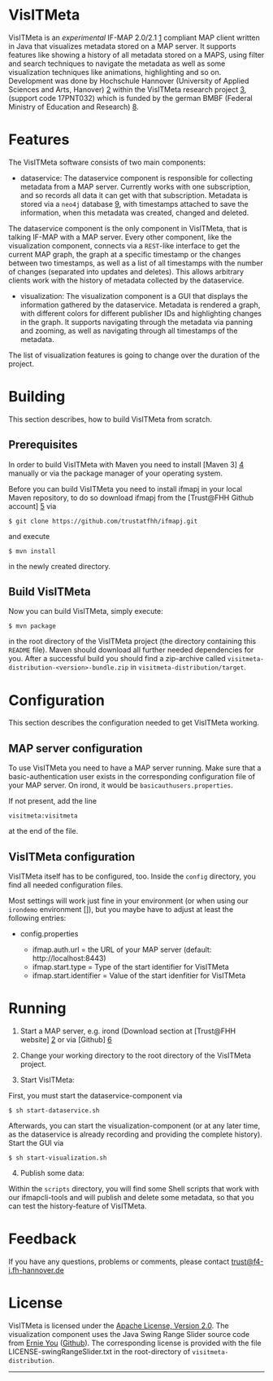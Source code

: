 VisITMeta
=========
VisITMeta is an *experimental* IF-MAP 2.0/2.1 [1] compliant MAP client written in Java
that visualizes metadata stored on a MAP server.
It supports features like showing a history of all metadata stored on a MAPS, using
filter and search techniques to navigate the metadata as well as some visualization
techniques like animations, highlighting and so on.
Development was done by Hochschule Hannover (University of Applied Sciences and Arts, 
Hanover) [2] within the VisITMeta research project [3], (support code 17PNT032) which is 
funded by the german BMBF (Federal Ministry of Education and Research) [8].

Features
========
The VisITMeta software consists of two main components:

* dataservice:
The dataservice component is responsible for collecting metadata from a MAP server.
Currently works with one subscription, and so records all data it can get with that
subscription.
Metadata is stored via a `neo4j` database [9], with timestamps attached to save the
information, when this metadata was created, changed and deleted.

The dataservice component is the only component in VisITMeta, that is talking IF-MAP
with a MAP server.
Every other component, like the visualization component, connects via a `REST`-like
interface to get the current MAP graph, the graph at a specific timestamp or the
changes between two timestamps, as well as a list of all timestamps with the number
of changes (separated into updates and deletes).
This allows arbitrary clients work with the history of metadata collected by the dataservice.

* visualization:
The visualization component is a GUI that displays the information gathered by the
dataservice.
Metadata is rendered a graph, with different colors for different publisher IDs and
highlighting changes in the graph.
It supports navigating through the metadata via panning and zooming, as well as
navigating through all timestamps of the metadata.

The list of visualization features is going to change over the duration of the project.

Building
========
This section describes, how to build VisITMeta from scratch.

Prerequisites
-------------
In order to build VisITMeta with Maven you need to install
[Maven 3] [4] manually or via the package manager of your
operating system.

Before you can build VisITMeta you need to install ifmapj
in your local Maven repository, to do so download ifmapj 
from the [Trust@FHH Github account] [5] via

	$ git clone https://github.com/trustatfhh/ifmapj.git

and execute

    $ mvn install

in the newly created directory.

Build VisITMeta
---------------
Now you can build VisITMeta, simply execute:

    $ mvn package

in the root directory of the VisITMeta project (the directory
containing this `README` file). Maven should download all further
needed dependencies for you.
After a successful build you should find a zip-archive called
`visitmeta-distribution-<version>-bundle.zip` in 
`visitmeta-distribution/target`.

Configuration
=============
This section describes the configuration needed to get VisITMeta working.

MAP server configuration
------------------------
To use VisITMeta you need to have a MAP server running. 
Make sure that a basic-authentication user exists in the corresponding
configuration file of your MAP server.
On irond, it would be `basicauthusers.properties`. 

If not present, add the line

    visitmeta:visitmeta

at the end of the file.

VisITMeta configuration
-----------------------
VisITMeta itself has to be configured, too.
Inside the `config` directory, you find all needed configuration files.

Most settings will work just fine in your environment (or when using our
`irondemo` environment []), but you maybe have to adjust at least the following entries:

* config.properties

	* ifmap.auth.url = the URL of your MAP server (default: http://localhost:8443)
	* ifmap.start.type = Type of the start identifier for VisITMeta
	* ifmap.start.identifier = Value of the start idenfitier for VisITMeta

Running
=======
1. Start a MAP server, e.g. irond (Download section at [Trust@FHH website] [2] or via
[Github] [6]

2. Change your working directory to the root directory of the VisITMeta project.

3. Start VisITMeta:

First, you must start the dataservice-component via

	$ sh start-dataservice.sh

Afterwards, you can start the visualization-component (or at any later time, as the 
dataservice is already recording and providing the complete history).
Start the GUI via

	$ sh start-visualization.sh

4. Publish some data:

Within the `scripts` directory, you will find some Shell scripts that work with our
ifmapcli-tools and will publish and delete some metadata, so that you can test the
history-feature of VisITMeta.

Feedback
========
If you have any questions, problems or comments, please contact
	trust@f4-i.fh-hannover.de

License
=======
VisITMeta is licensed under the [Apache License, Version 2.0][7].
The visualization component uses the Java Swing Range Slider source code from [Ernie You][10] ([Github][11]).
The corresponding license is provided with the file LICENSE-swingRangeSlider.txt in the
root-directory of `visitmeta-distribution`.

----

[1]: http://www.trustedcomputinggroup.org/resources/tnc_ifmap_binding_for_soap_specification
[2]: http://trust.f4.hs-hannover.de/
[3]: http://trust.f4.hs-hannover.de/projects/visitmeta.html
[4]: https://maven.apache.org/download.html
[5]: https://github.com/trustatfhh/ifmapj.git
[6]: https://github.com/trustatfhh/irond.git
[7]: http://www.apache.org/licenses/LICENSE-2.0.html
[8]: http://www.bmbf.de/en/index.php
[9]: http://www.neo4j.org/
[10]: http://ernienotes.wordpress.com/2010/12/27/creating-a-java-swing-range-slider/
[11]: https://github.com/ernieyu/Swing-range-slider

